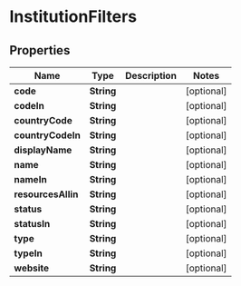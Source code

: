 

# InstitutionFilters


## Properties

| Name | Type | Description | Notes |
|------------ | ------------- | ------------- | -------------|
|**code** | **String** |  |  [optional] |
|**codeIn** | **String** |  |  [optional] |
|**countryCode** | **String** |  |  [optional] |
|**countryCodeIn** | **String** |  |  [optional] |
|**displayName** | **String** |  |  [optional] |
|**name** | **String** |  |  [optional] |
|**nameIn** | **String** |  |  [optional] |
|**resourcesAllin** | **String** |  |  [optional] |
|**status** | **String** |  |  [optional] |
|**statusIn** | **String** |  |  [optional] |
|**type** | **String** |  |  [optional] |
|**typeIn** | **String** |  |  [optional] |
|**website** | **String** |  |  [optional] |



